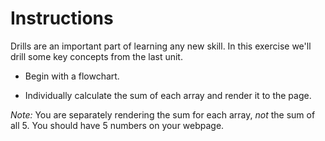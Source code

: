 # Instructions

Drills are an important part of learning any new skill. In this exercise we'll drill some key concepts from the last unit. 

* Begin with a flowchart.

* Individually calculate the sum of each array and render it to the page. 

*Note:* You are separately rendering the sum for each array, *not* the sum of all 5. You should have 5 numbers on your webpage. 
